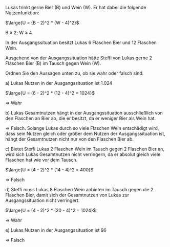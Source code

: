 Lukas trinkt gerne Bier (B) und Wein (W). Er hat dabei die folgende Nutzenfunktion:

$\large{U = (B - 2)^2 * (W - 4)^2}$

B ≥ 2; W ≥ 4

In der Ausgangssituation besitzt Lukas 6 Flaschen Bier und 12 Flaschen Wein.

Ausgehend von der Ausgangssituation hätte Steffi von Lukas gerne 2 Flaschen Bier (B) im Tausch gegen Wein (W).   

Ordnen Sie den Aussagen unten zu, ob sie wahr oder falsch sind.

a)
Lukas Nutzen in der Ausgangssituation ist 1.024

$\large{U = (6 - 2)^2 * (12 - 4)^2 = 1024}$

$\Rightarrow$ Wahr

b)
Lukas Gesamtnutzen hängt in der Ausgangssituation ausschließlich von den Flaschen an Bier ab, die er besitzt, da er weniger Bier als Wein hat.

$\Rightarrow$ Falsch.
Solange Lukas durch so viele Flaschen Wein entschädigt wird, dass sein Nutzen gleich oder größer dem Nutzen der Ausgangssituation ist, hängt der Gesamtnutzen nicht nur von den Flaschen Bier ab.

c)
Bietet Steffi Lukas 2 Flaschen Wein im Tausch gegen 2 Flaschen Bier an, wird sich Lukas Gesamtnutzen nicht verringern, da er absolut gleich viele Flaschen hat wie vor dem Tausch.

$\large{U = (4 - 2)^2 * (14 - 4)^2 = 400}$

$\Rightarrow$ Falsch

d)
Steffi muss Lukas 8 Flaschen Wein anbieten im Tausch gegen die 2 Flaschen Bier, damit sich der Gesamtnutzen von Lukas zur Ausgangssituation nicht verringert.

$\large{U = (4 - 2)^2 * (20 - 4)^2 = 1024}$

$\Rightarrow$ Wahr

e)
Lukas Nutzen in der Ausgangssituation ist 96

$\Rightarrow$ Falsch

